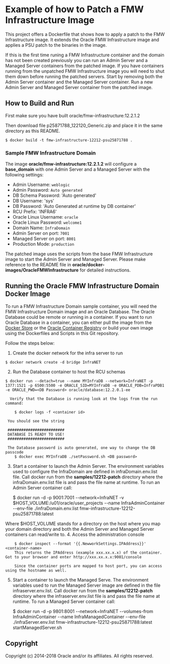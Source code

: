 Example of how to Patch a FMW Infrastructure Image
===================================================

This project offers a Dockerfile that shows how to apply a patch to the FMW Infrastructure image.  It extends the Oracle FMW Infrastructure image and applies a PSU patch to the binaries in the image.

If this is the first time runing a FMW Infrastructure container and the domain has not been created previously you can run an Admin Server and a Managed Server containers from the patched image. If you have containers running from the unpatched FMW Infrastructure image you will need to shut them down before running the patched servers. Start by removing both the Admin Server container and the Managed Server container.  Run a new Admin Server and Managed Server container from the patched image.  

## How to Build and Run
First make sure you have built oracle/fmw-infrastructure:12.2.1.2

Then download file  p25871788_122120_Generic.zip and place it in the same directory as  this README.

    $ docker build -t fmw-infrastructure-12212-psu25871788 .

### Sample FMW Infrastructure Domain
The image **oracle/fmw-infrastructure:12.2.1.2** will configure a **base_domain** with one Admin Server and a Managed Server with the following settings:

 * Admin Username: `weblogic`
 * Admin Password: `Auto generated`
 * DB Schema Password: 'Auto generated'
 * DB Username: 'sys'
 * DB Password: 'Auto Generated at runtime by DB container'
 * RCU Prefix: 'INFRA6'
 * Oracle Linux Username: `oracle`
 * Oracle Linux Password: `welcome1`
 * Domain Name: `InfraDomain`
 * Admin Server on port: `7001`
 * Managed Server on port: `8001`
 * Production Mode: `production`

The patched image uses the scripts from the base FMW Infrastructure image to start the Admin Server and Managed Server.  Please make reference to the README file in **oracle/docker-images/OracleFMWInfrastructure** for detailed instructions.

## Running the Oracle FMW Infrastructure Domain Docker Image
To run a FMW Infrastructure Domain sample container, you will need the FMW Infrastructure Domain image and an Oracle Database. The Oracle Database could be remote or running in a container. If you want to run Oracle Database in a container, you can either pull the image from the [Docker Store](https://store.docker.com/images/oracle-database-enterprise-edition) or the [Oracle Container Registry](https://container-registry.oracle.com) or build your own image using the Dockerfiles and Scripts in this Git repository.

Follow the steps below:

  1. Create the docker network for the infra server to run

 	$ docker network create -d bridge InfraNET

  2. Run the Database container to host the RCU schemas

 	$ docker run --detach=true --name MYInfraDB --network=InfraNET -p 1377:1521 -p 6500:5500 -e ORACLE_SID=MYInfraDB -e ORACLE_PDB=InfraPDB1 -e ORACLE_PWD=<DB Password> oracle/database:12.2.0.1-ee

      Verify that the Database is running look at the logs from the run command:

        $ docker logs -f <container id>

     You should see the string

     #########################
     DATABASE IS READY TO USE!
     #########################

     The Database password is auto generated, one way to change the DB passcode
        $ docker exec MYInfraDB ./setPassword.sh <DB password>


  3. Start a container to launch the Admin Server. The environment variables used to configure the InfraDomain are defined in infraDomain.env.list file. Call docker run from the **samples/12212-patch** directory where the infraDomain.env.list file is and pass the file name at runtime. To run an Admin Server container call:

        $ docker run -d -p 9001:7001 --network=InfraNET -v $HOST_VOLUME:/u01/oracle/user_projects --name InfraAdminContainer --env-file ./infraDomain.env.list fmw-infrastructure-12212-psu25871788:latest

Where $HOST_VOLUME stands for a directory on the host where you map your domain directory and both the Admin Server and Managed Server containers can read/write to.
  4. Access the administration console

        $ docker inspect --format '{{.NewworkSettings.IPAddress}}' <container-name>
        This returns the IPAddress (example xxx.xx.x.x) of the container.  Got to your browser and enter http://xxx.xx.x.x:9001/console

        Since the container ports are mapped to host port, you can access using the hostname as well.

  5. Start a container to launch the Managed Serve. The environment variables used to run the Managed Server image are defined in the file infraserver.env.list. Call docker run from the **samples/12212-patch** directory where the infraserver.env.list file is and pass the file name at runtime. To run a Managed Server container call:

        $ docker run -d -p 9801:8001 --network=InfraNET --volumes-from InfraAdminContainer --name InfraManagedContainer --env-file ./infraServer.env.list fmw-infrastructure-12212-psu25871788:latest startManagedServer.sh

## Copyright
Copyright (c) 2014-2018 Oracle and/or its affiliates. All rights reserved.
